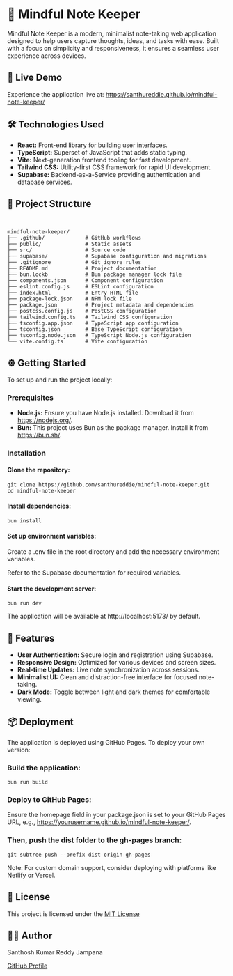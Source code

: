 # 📝 Mindful Note Keeper
Mindful Note Keeper is a modern, minimalist note-taking web application designed to help users capture thoughts, ideas, and tasks with ease. Built with a focus on simplicity and responsiveness, it ensures a seamless user experience across devices.

## 🚀 Live Demo
Experience the application live at: https://santhureddie.github.io/mindful-note-keeper/

## 🛠️ Technologies Used
- **React:** Front-end library for building user interfaces.
- **TypeScript:** Superset of JavaScript that adds static typing.
- **Vite:** Next-generation frontend tooling for fast development.
- **Tailwind CSS:** Utility-first CSS framework for rapid UI development.
- **Supabase:** Backend-as-a-Service providing authentication and database services.

## 📁 Project Structure
```


mindful-note-keeper/
├── .github/             # GitHub workflows
├── public/              # Static assets
├── src/                 # Source code
├── supabase/            # Supabase configuration and migrations
├── .gitignore           # Git ignore rules
├── README.md            # Project documentation
├── bun.lockb            # Bun package manager lock file
├── components.json      # Component configuration
├── eslint.config.js     # ESLint configuration
├── index.html           # Entry HTML file
├── package-lock.json    # NPM lock file
├── package.json         # Project metadata and dependencies
├── postcss.config.js    # PostCSS configuration
├── tailwind.config.ts   # Tailwind CSS configuration
├── tsconfig.app.json    # TypeScript app configuration
├── tsconfig.json        # Base TypeScript configuration
├── tsconfig.node.json   # TypeScript Node.js configuration
└── vite.config.ts       # Vite configuration
```
## ⚙️ Getting Started
To set up and run the project locally:

### Prerequisites
- **Node.js:** Ensure you have Node.js installed. Download it from https://nodejs.org/.
- **Bun:** This project uses Bun as the package manager. Install it from https://bun.sh/.

### Installation
#### Clone the repository:
```
git clone https://github.com/santhureddie/mindful-note-keeper.git
cd mindful-note-keeper
```
#### Install dependencies:
```
bun install
```
#### Set up environment variables:

Create a .env file in the root directory and add the necessary environment variables. 

Refer to the Supabase documentation for required variables.

#### Start the development server:
```
bun run dev
```
The application will be available at http://localhost:5173/ by default.

## 🧩 Features
- **User Authentication:** Secure login and registration using Supabase.
- **Responsive Design:** Optimized for various devices and screen sizes.
- **Real-time Updates:** Live note synchronization across sessions.
- **Minimalist UI:** Clean and distraction-free interface for focused note-taking.
- **Dark Mode:** Toggle between light and dark themes for comfortable viewing.

## 📦 Deployment
The application is deployed using GitHub Pages. To deploy your own version:

### Build the application:
```
bun run build
```
### Deploy to GitHub Pages:

Ensure the homepage field in your package.json is set to your GitHub Pages URL, e.g., https://yourusername.github.io/mindful-note-keeper/.

### Then, push the dist folder to the gh-pages branch:
```
git subtree push --prefix dist origin gh-pages
```
Note: For custom domain support, consider deploying with platforms like Netlify or Vercel.

## 📄 License
This project is licensed under the [MIT License](https://opensource.org/licenses/MIT)

## 👨‍💻 Author
 Santhosh Kumar Reddy Jampana
 
 [GitHub Profile](https://github.com/santhureddie)

